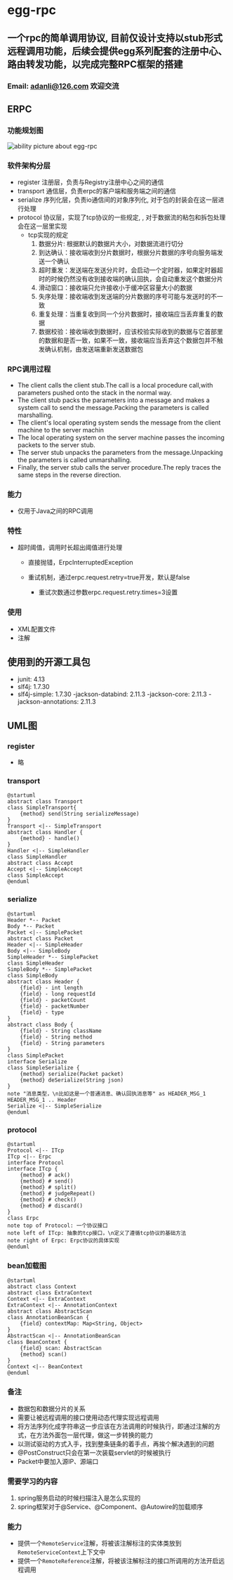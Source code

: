 # egg-rpc
## 一个rpc的简单调用协议, 目前仅设计支持以stub形式远程调用功能，后续会提供egg系列配套的注册中心、路由转发功能，以完成完整RPC框架的搭建
### Email: <u>adanli@126.com</u> 欢迎交流  

## ERPC

### 功能规划图
![ability picture about egg-rpc](./pic/e-rpc.png)

### 软件架构分层
- register 注册层，负责与Registry注册中心之间的通信  
- transport 通信层，负责erpc的客户端和服务端之间的通信
- serialize 序列化层，负责io通信间的对象序列化, 对于包的封装会在这一层进行处理  
- protocol 协议层，实现了tcp协议的一些规定, , 对于数据流的粘包和拆包处理会在这一层里实现
    - tcp实现的规定
        1. 数据分片: 根据默认的数据片大小，对数据流进行切分
        2. 到达确认：接收端收到分片数据时，根据分片数据的序号向服务端发送一个确认
        3. 超时重发：发送端在发送分片时，会启动一个定时器，如果定时器超时的时候仍然没有收到接收端的确认回执，会自动重发这个数据分片
        4. 滑动窗口：接收端只允许接收小于缓冲区容量大小的数据
        5. 失序处理：接收端收到发送端的分片数据的序号可能与发送时的不一致
        6. 重复处理：当重复收到同一个分片数据时，接收端应当丢弃重复的数据
        7. 数据校验：接收端收到数据时，应该校验实际收到的数据与它首部里的数据和是否一致，如果不一致，接收端应当丢弃这个数据包并不触发确认机制，由发送端重新发送数据包  


### RPC调用过程

- The client calls the client stub.The call is a local procedure call,with parameters pushed onto the stack in the normal way.
- The client stub packs the parameters into a message and makes a system call to send the message.Packing the parameters is called marshalling.
- The client's local operating system sends the message from the client machine to the server machin
- The local operating system on the server machine passes the incoming packets to the server stub.
- The server stub unpacks the parameters from the message.Unpacking the parameters is called unmarshalling.
- Finally, the server stub calls the server procedure.The reply traces the same steps in the reverse direction.

### 能力

- 仅用于Java之间的RPC调用

### 特性

- 超时阈值，调用时长超出阈值进行处理

	- 直接抛错，ErpcInterruptedException
	- 重试机制，通过erpc.request.retry=true开发，默认是false

		- 重试次数通过参数erpc.request.retry.times=3设置

### 使用

- XML配置文件
- 注解



## 使用到的开源工具包
- junit: 4.13
- slf4j: 1.7.30
- slf4j-simple: 1.7.30
-jackson-databind: 2.11.3
-jackson-core: 2.11.3
-jackson-annotations: 2.11.3

## UML图
### register  
- 略  
### transport  
```puml
@startuml
abstract class Transport
class SimpleTransport{
    {method} send(String serializeMessage)
}
Transport <|-- SimpleTransport
abstract class Handler {
    {method} - handle()
}
Handler <|-- SimpleHandler
class SimpleHandler
abstract class Accept 
Accept <|-- SimpleAccept
class SimpleAccept 
@enduml
```

### serialize  
```puml
@startuml
Header *-- Packet
Body *-- Packet
Packet <|-- SimplePacket 
abstract class Packet 
Header <|-- SimpleHeader
Body <|-- SimpleBody 
SimpleHeader *-- SimplePacket
class SimpleHeader 
SimpleBody *-- SimplePacket
class SimpleBody 
abstract class Header {
    {field} - int length
    {field} - long requestId
    {field} - packetCount
    {field} - packetNumber
    {field} - type
}
abstract class Body {
    {field} - String className
    {field} - String method
    {field} - String parameters
}
class SimplePacket 
interface Serialize 
class SimpleSerialize {
    {method} serialize(Packet packet)
    {method} deSerialize(String json)
}
note "消息类型，\n比如这是一个普通消息、确认回执消息等" as HEADER_MSG_1
HEADER_MSG_1 .. Header
Serialize <|-- SimpleSerialize
@enduml
```

### protocol  
```puml
@startuml
Protocol <|-- ITcp
ITcp <|-- Erpc 
interface Protocol 
interface ITcp {
    {method} # ack()
    {method} # send()
    {method} # split()
    {method} # judgeRepeat()
    {method} # check()
    {method} # discard()
}
class Erpc 
note top of Protocol: 一个协议接口
note left of ITcp: 抽象的tcp接口，\n定义了遵循tcp协议的基础方法
note right of Erpc: Erpc协议的具体实现
@enduml
```

### bean加载图
```puml
@startuml
abstract class Context
abstract class ExtraContext
Context <|-- ExtraContext 
ExtraContext <|-- AnnotationContext
abstract class AbstractScan
class AnnotationBeanScan {
    {field} contextMap: Map<String, Object>
}
AbstractScan <|-- AnnotationBeanScan
class BeanContext {
    {field} scan: AbstractScan
    {method} scan()
} 
Context <|-- BeanContext
@enduml
```

### 备注
- 数据包和数据分片的关系
- 需要让被远程调用的接口使用动态代理实现远程调用
- 将方法序列化成字符串这一步应该在方法调用的时候执行，即通过注解的方式，在方法外面包一层代理，做这一步转换的能力
- 以测试驱动的方式入手，找到整条链条的着手点，再挨个解决遇到的问题
- @PostConstruct只会在第一次装载servlet的时候被执行
- Packet中要加入源IP、源端口

### 需要学习的内容
1. spring服务启动的时候扫描注入是怎么实现的
2. spring框架对于@Service、@Component、@Autowire的加载顺序

### 能力
- 提供一个`RemoteService`注解，将被该注解标注的实体类放到`RemoteServiceContext`上下文中
- 提供一个`RemoteReference`注解，将被该注解标注的接口所调用的方法开启远程调用

